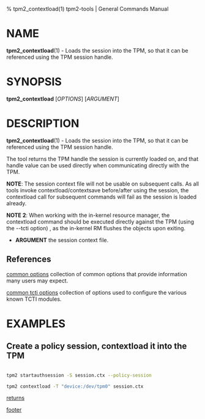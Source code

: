 % tpm2_contextload(1) tpm2-tools | General Commands Manual

# NAME

**tpm2_contextload**(1) - Loads the session into the TPM, so that it can be
referenced using the TPM session handle.

# SYNOPSIS

**tpm2_contextload** [*OPTIONS*] [*ARGUMENT*]

# DESCRIPTION

**tpm2_contextload**(1) - Loads the session into the TPM, so that it can be
referenced using the TPM session handle.

The tool returns the TPM handle the session is currently loaded on, and that
handle value can be used directly when communicating directly with the TPM.

**NOTE**: The session context file will not be usable on subsequent calls. As
all tools invoke contextload/contextsave before/after using the session, the
contextload call for subsequent commands will fail as the session is loaded
already.

**NOTE 2**: When working with the in-kernel resource manager, the contextload
command should be executed directly against the TPM (using the --tcti option)
, as the in-kernel RM flushes the objects upon exiting.

* **ARGUMENT** the session context file.

## References

[common options](common/options.md) collection of common options that provide
information many users may expect.

[common tcti options](common/tcti.md) collection of options used to configure
the various known TCTI modules.

# EXAMPLES

## Create a policy session, contextload it into the TPM

```bash

tpm2 startauthsession -S session.ctx --policy-session

tpm2 contextload -T "device:/dev/tpm0" session.ctx

```

[returns](common/returns.md)

[footer](common/footer.md)
